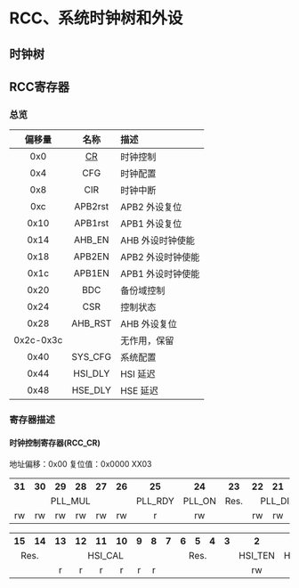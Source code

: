 # RCC、系统时钟树和外设

## 时钟树

## RCC寄存器

### 总览

| 偏移量 | 名称 | 描述|
| :----: | :--: | :------------------------------------------ |
|0x0|[CR](#时钟控制寄存器rcc_cr)|时钟控制|
|0x4|CFG|时钟配置|
|0x8|CIR|时钟中断|
|0xc|APB2rst|APB2 外设复位|
|0x10|APB1rst|APB1 外设复位|
|0x14|AHB_EN|AHB 外设时钟使能|
|0x18|APB2EN|APB2 外设时钟使能|
|0x1c|APB1EN|APB1 外设时钟使能|
|0x20|BDC|备份域控制|
|0x24|CSR|控制状态|
|0x28|AHB_RST|AHB 外设复位|
|0x2c-0x3c||无作用，保留|
|0x40|SYS_CFG|系统配置|
|0x44|HSI_DLY|HSI 延迟|
|0x48|HSE_DLY|HSE 延迟|

### 寄存器描述

#### 时钟控制寄存器(RCC_CR)

地址偏移：0x00
复位值：0x0000 XX03

<table>
    <tr>
        <th>31</th><th>30</th><th>29</th><th>28</th><th>27</th><th>26</th><th>25</th><th>24</th><th>23</th><th>22</th><th>21</th><th>20</th><th>19</th><th>18</th><th>17</th><th>16</th>
    </tr>
    <tr align="center">
        <td colspan="6">PLL_MUL</td><td>PLL_RDY</td><td>PLL_ON</td><td>Res.</td><td colspan="3">PLL_DIV</td><td>CSS_ON</td><td>HSE_BYP</td><td>HSE_RDY</td><td>HSE_ON</td>
    </tr>
    <tr align="center">
        <td>rw</td><td>rw</td><td>rw</td><td>rw</td><td>rw</td><td>rw</td>
        <td>r</td><td>rw</td><td></td><td>rw</td><td>rw</td><td>rw</td><td>rw</td><td>rw</td><td>r</td><td>rw</td>
    </tr>
</table>

<table>
    <tr>
        <th>15</th><th>14</th><th>13</th><th>12</th><th>11</th><th>10</th><th>9</th><th>8</th><th>7</th><th>6</th><th>5</th><th>4</th><th>3</th><th>2</th><th>1</th><th>0</th>
    </tr>
    <tr align="center">
        <td colspan="2">Res.</td><td colspan="6">HSI_CAL</td><td colspan="5">Res.</td><td>HSI_TEN</td><td>HSI_RDY</td><td>HSI_ON</td>
    </tr>
    <tr align="center">
        <td></td><td></td><td>r</td><td>r</td><td>r</td><td>r</td><td>r</td><td>r</td>
        <td></td><td></td><td></td><td></td><td></td>
        <td>rw</td><td>r</td><td>rw</td>
    </tr>
</table>

